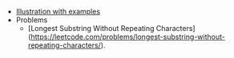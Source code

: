 * [Illustration with examples](https://www.geeksforgeeks.org/window-sliding-technique/)
* Problems
  * [Longest Substring Without Repeating Characters] (https://leetcode.com/problems/longest-substring-without-repeating-characters/). 
